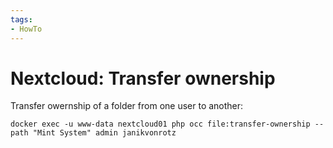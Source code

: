 ```yaml
---
tags:
- HowTo
---
```

# Nextcloud: Transfer ownership
Transfer owernship of a folder from one user to another:

`docker exec -u www-data nextcloud01 php occ file:transfer-ownership --path "Mint System" admin janikvonrotz`